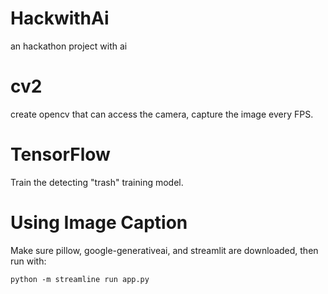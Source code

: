 # HackwithAi
an hackathon project with ai

# cv2
create opencv that can access the camera, capture the image every FPS.


# TensorFlow

Train the detecting "trash" training model.

# Using Image Caption
Make sure pillow, google-generativeai, and streamlit are downloaded, then run with: 
```
python -m streamline run app.py
```
